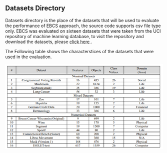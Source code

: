 ## Datasets Directory

Datasets directory is the place of the datasets that will be used to evaluate the performance of EBCS approach, the source code supports csv file type only. EBCS was evaluated on sixteen datasets that were taken from the UCI repository of machine learning database, to visit the repository and download the datasets, please <a href="https://archive.ics.uci.edu/ml/index.php"> click here </a>. 


The Following table shows the characterstices of the datasets that were used in the evaluation.

<img src="datasets.png"/>
